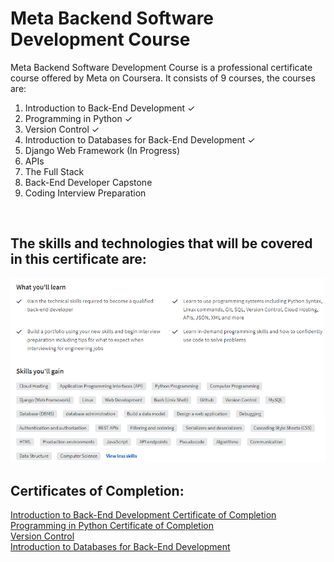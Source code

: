 <h1> Meta Backend Software Development Course </h1>

<p>Meta Backend Software Development Course is a professional certificate course offered by Meta on Coursera. It consists of 9 courses, the courses are:
</p>

<ol>
  <li>Introduction to Back-End Development &#x2713;</li>
  <li>Programming in Python &#x2713;</li>
  <li>Version Control &#x2713; </li>
  <li>Introduction to Databases for Back-End Development &#x2713; </li> 
  <li>Django Web Framework (In Progress)</li> 
  <li>APIs</li>
  <li>The Full Stack</li>
  <li>Back-End Developer Capstone</li>
  <li>Coding Interview Preparation</li>
</ol>
<br>

<h2>The skills and technologies that will be covered in this certificate are: </h2>
<img src="./Course 1 - Introduction to Back-End Development/images/Meta-Back-End-Development.png" alt="">
<br>

<h2>Certificates of Completion:</h2>
<a href="https://www.coursera.org/account/accomplishments/certificate/68E4Z5USSFWH">Introduction to Back-End Development Certificate of Completion</a> <br>
<a href="https://www.coursera.org/account/accomplishments/certificate/A84HZG2KRBPR">Programming in Python Certificate of Completion</a> <br>
<a href="https://www.coursera.org/account/accomplishments/certificate/6WKCK7RZD8C6">Version Control</a> <br>
<a href="https://www.coursera.org/account/accomplishments/certificate/6WKCK7RZD8C6">Introduction to Databases for Back-End Development</a>

